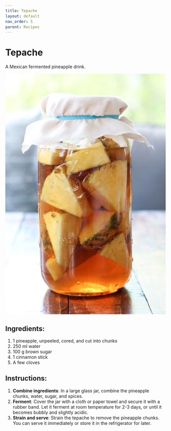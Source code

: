 ```yaml
---
title: Tepache
layout: default
nav_order: 5
parent: Recipes
---
```

# Tepache

A Mexican fermented pineapple drink.

![Tepache](https://github.com/goooral/just-the-technical-cider/blob/main/images/tepache.jpg?raw=true "tepache")

## Ingredients:

1. 1 pineapple, unpeeled, cored, and cut into chunks  
2. 250 ml water  
3. 100 g brown sugar  
4. 1 cinnamon stick  
5. A few cloves  

## Instructions:

1. **Combine ingredients**: In a large glass jar, combine the pineapple chunks, water, sugar, and spices.  
2. **Ferment**: Cover the jar with a cloth or paper towel and secure it with a rubber band. Let it ferment at room temperature for 2-3 days, or until it becomes bubbly and slightly acidic.  
3. **Strain and serve**: Strain the tepache to remove the pineapple chunks. You can serve it immediately or store it in the refrigerator for later.  

